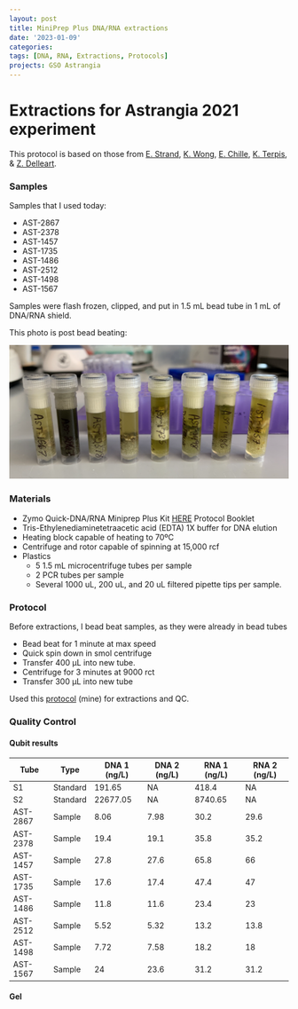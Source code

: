 ```yaml
---
layout: post
title: MiniPrep Plus DNA/RNA extractions
date: '2023-01-09'
categories:
tags: [DNA, RNA, Extractions, Protocols]
projects: GSO Astrangia 
---
```


# Extractions for Astrangia 2021 experiment

This protocol is based on those from [E. Strand](https://github.com/emmastrand/EmmaStrand_Notebook/blob/master/_posts/2019-05-31-Zymo-Duet-RNA-DNA-Extraction-Protocol.md), [K. Wong](https://github.com/kevinhwong1/KevinHWong_Notebook/blob/master/_posts/2019-03-13-Zymo-DNA-RNA-Extract-P.astreoides-Genome.md), [E. Chille](https://echille.github.io/E.-Chille-Open-Lab-Notebook/Protocol-for-DNA-RNA-Extractions-of-Montipora-Coral-Larvae-Using-Zymo-Duet-Extraction-Kit/), [K. Terpis](https://zdellaert.github.io/ZD_Putnam_Lab_Notebook/Protocols_Zymo_Quick_DNA_RNA_Miniprep_Plus/), & [Z. Delleart](https://zdellaert.github.io/ZD_Putnam_Lab_Notebook/Protocols_Zymo_Quick_DNA_RNA_Miniprep_Plus/). 

### Samples 

Samples that I used today: 

- AST-2867
- AST-2378
- AST-1457
- AST-1735
- AST-1486
- AST-2512
- AST-1498
- AST-1567

Samples were flash frozen, clipped, and put in 1.5 mL bead tube in 1 mL of DNA/RNA shield. 

This photo is post bead beating: 

![](https://raw.githubusercontent.com/JillAshey/JillAshey_Putnam_Lab_Notebook/master/images/samples_20230109.png)

### Materials 

- Zymo Quick-DNA/RNA Miniprep Plus Kit [HERE](https://files.zymoresearch.com/protocols/_d7003t_d7003_quick-dna-rna_miniprep_plus_kit.pdf) Protocol Booklet
- Tris-Ethylenediaminetetraacetic acid (EDTA) 1X buffer for DNA elution
- Heating block capable of heating to 70ºC
- Centrifuge and rotor capable of spinning at 15,000 rcf
- Plastics 
	- 5 1.5 mL microcentrifuge tubes per sample
	- 2 PCR tubes per sample
	- Several 1000 uL, 200 uL, and 20 uL filtered pipette tips per sample.

### Protocol 

Before extractions, I bead beat samples, as they were already in bead tubes

- Bead beat for 1 minute at max speed 
- Quick spin down in smol centrifuge 
- Transfer 400 μL into new tube. 
- Centrifuge for 3 minutes at 9000 rct
- Transfer 300 μL into new tube

Used this [protocol](https://github.com/JillAshey/JillAshey_Putnam_Lab_Notebook/blob/master/_posts/2022-10-25-MiniprepPlus-DNA:RNA-extractions.md) (mine) for extractions and QC. 

### Quality Control 

#### Qubit results 

| Tube     | Type     | DNA 1 (ng/L) | DNA 2 (ng/L) | RNA 1 (ng/L) | RNA 2 (ng/L) |
| -------- | -------- | ------------ | ------------ | ------------ | ------------ |
| S1       | Standard | 191.65       | NA           | 418.4        | NA           |
| S2       | Standard | 22677.05     | NA           | 8740.65      | NA           |
| AST-2867 | Sample   | 8.06         | 7.98         | 30.2         | 29.6         |
| AST-2378 | Sample   | 19.4         | 19.1         | 35.8         | 35.2         |
| AST-1457 | Sample   | 27.8         | 27.6         | 65.8         | 66           |
| AST-1735 | Sample   | 17.6         | 17.4         | 47.4         | 47           |
| AST-1486 | Sample   | 11.8         | 11.6         | 23.4         | 23           |
| AST-2512 | Sample   | 5.52         | 5.32         | 13.2         | 13.8         |
| AST-1498 | Sample   | 7.72         | 7.58         | 18.2         | 18           |
| AST-1567 | Sample   | 24           | 23.6         | 31.2         | 31.2         |

#### Gel